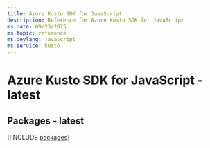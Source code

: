 ```yaml
---
title: Azure Kusto SDK for JavaScript
description: Reference for Azure Kusto SDK for JavaScript
ms.date: 09/23/2025
ms.topic: reference
ms.devlang: javascript
ms.service: kusto
---
```

# Azure Kusto SDK for JavaScript - latest
## Packages - latest
[!INCLUDE [packages](kusto-index.md)]
